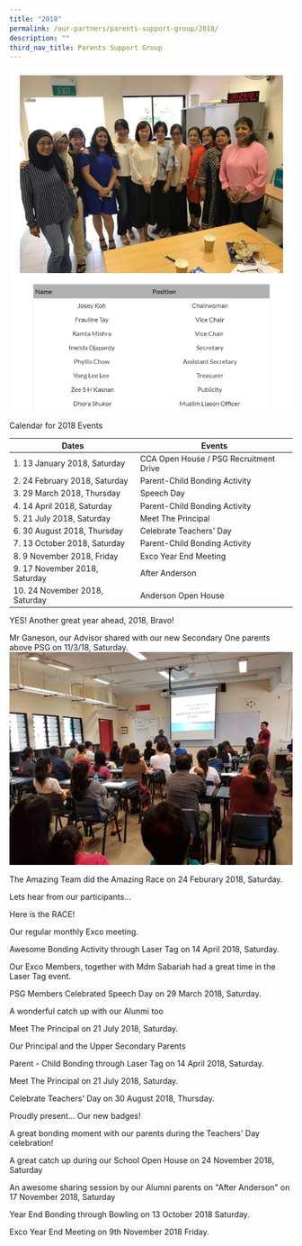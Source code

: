 ```yaml
---
title: "2018"
permalink: /our-partners/parents-support-group/2018/
description: ""
third_nav_title: Parents Support Group
---
```

![](/images/image_2018.png)

Calendar for 2018 Events



| Dates | Events | 
| -------- | -------- |
|1. 13 January 2018, Saturday	|CCA Open House / PSG Recruitment Drive 
|2. 24 February 2018, Saturday|	Parent-Child Bonding Activity 
|3. 29 March 2018, Thursday	|Speech Day
|4. 14 April 2018, Saturday	|Parent-Child Bonding Activity
|5. 21 July 2018, Saturday	|Meet The Principal
|6. 30 August 2018, Thursday|Celebrate Teachers' Day
|7. 13 October 2018, Saturday	| Parent-Child Bonding Activity
|8. 9 November 2018, Friday	 |Exco Year End Meeting
|9. 17 November 2018, Saturday	| After Anderson
|10. 24 November 2018, Saturday	 |Anderson Open House

YES! Another great year ahead, 2018, Bravo!

Mr Ganeson, our Advisor shared with our new Secondary One parents above PSG on 11/3/18, Saturday.
![](/images/sec1.jpeg)

The Amazing Team did the Amazing Race on 24 Feburary 2018, Saturday.

Lets hear from our participants...

Here is the RACE!

Our regular monthly Exco meeting.

Awesome Bonding Activity through Laser Tag on 14 April 2018, Saturday.

Our Exco Members, together with Mdm Sabariah had a great time in the Laser Tag event.

PSG Members Celebrated Speech Day on 29 March 2018, Saturday.

A wonderful catch up with our Alunmi too

Meet The Principal on 21 July 2018, Saturday.

Our Principal and the Upper Secondary Parents

Parent - Child Bonding through Laser Tag on 14 April 2018, Saturday.

Meet The Principal on 21 July 2018, Saturday.

Celebrate Teachers' Day on 30 August 2018, Thursday.

Proudly present... Our new badges!

A great bonding moment with our parents during the Teachers' Day celebration!

A great catch up during our School Open House on 24 November 2018, Saturday

An awesome sharing session by our Alumni parents on "After Anderson" on 17 November 2018, Saturday

Year End Bonding through Bowling on 13 October 2018 Saturday.

Exco Year End Meeting on 9th November 2018 Friday.

